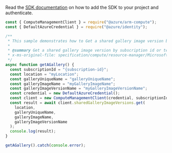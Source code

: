 Read the [SDK documentation](https://github.com/Azure/azure-sdk-for-js/blob/%40azure%2Farm-compute_18.0.0/sdk/compute/arm-compute/README.md) on how to add the SDK to your project and authenticate.

```javascript
const { ComputeManagementClient } = require("@azure/arm-compute");
const { DefaultAzureCredential } = require("@azure/identity");

/**
 * This sample demonstrates how to Get a shared gallery image version by subscription id or tenant id.
 *
 * @summary Get a shared gallery image version by subscription id or tenant id.
 * x-ms-original-file: specification/compute/resource-manager/Microsoft.Compute/stable/2021-07-01/examples/sharedGallery/GetASharedGalleryImageVersion.json
 */
async function getAGallery() {
  const subscriptionId = "{subscription-id}";
  const location = "myLocation";
  const galleryUniqueName = "galleryUniqueName";
  const galleryImageName = "myGalleryImageName";
  const galleryImageVersionName = "myGalleryImageVersionName";
  const credential = new DefaultAzureCredential();
  const client = new ComputeManagementClient(credential, subscriptionId);
  const result = await client.sharedGalleryImageVersions.get(
    location,
    galleryUniqueName,
    galleryImageName,
    galleryImageVersionName
  );
  console.log(result);
}

getAGallery().catch(console.error);
```
